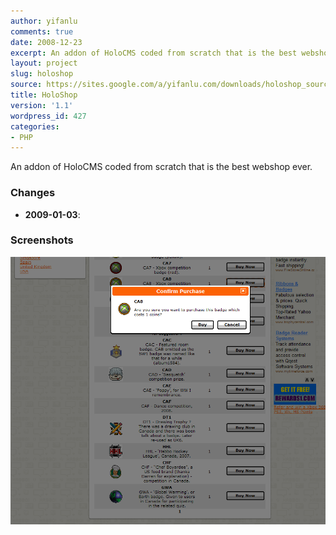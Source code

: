 ```yaml
---
author: yifanlu
comments: true
date: 2008-12-23
excerpt: An addon of HoloCMS coded from scratch that is the best webshop ever.
layout: project
slug: holoshop
source: https://sites.google.com/a/yifanlu.com/downloads/holoshop_source.zip
title: HoloShop
version: '1.1'
wordpress_id: 427
categories:
- PHP
---
```


An addon of HoloCMS coded from scratch that is the best webshop ever.

### Changes

* **2009-01-03**: 

### Screenshots

![Screen 0](/images/2012/01/holoshop_screen.png)

